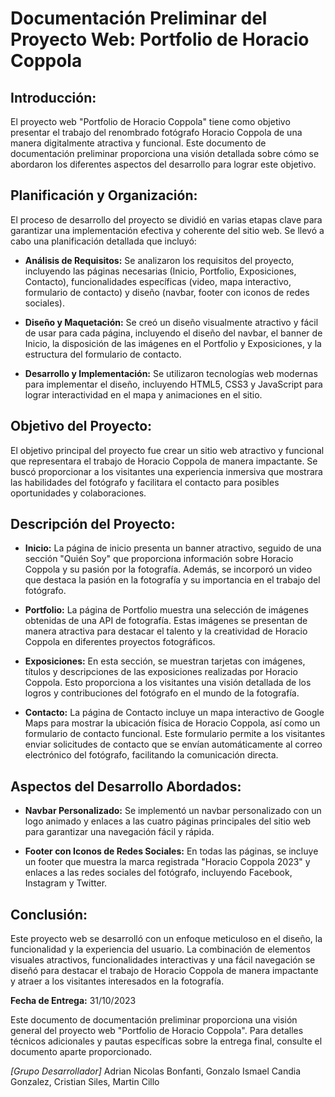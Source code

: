 # Documentación Preliminar del Proyecto Web: Portfolio de Horacio Coppola

## Introducción:
El proyecto web "Portfolio de Horacio Coppola" tiene como objetivo presentar el trabajo del renombrado fotógrafo Horacio Coppola de una manera digitalmente atractiva y funcional. Este documento de documentación preliminar proporciona una visión detallada sobre cómo se abordaron los diferentes aspectos del desarrollo para lograr este objetivo.

## Planificación y Organización:
El proceso de desarrollo del proyecto se dividió en varias etapas clave para garantizar una implementación efectiva y coherente del sitio web. Se llevó a cabo una planificación detallada que incluyó:

- **Análisis de Requisitos:** Se analizaron los requisitos del proyecto, incluyendo las páginas necesarias (Inicio, Portfolio, Exposiciones, Contacto), funcionalidades específicas (video, mapa interactivo, formulario de contacto) y diseño (navbar, footer con iconos de redes sociales).

- **Diseño y Maquetación:** Se creó un diseño visualmente atractivo y fácil de usar para cada página, incluyendo el diseño del navbar, el banner de Inicio, la disposición de las imágenes en el Portfolio y Exposiciones, y la estructura del formulario de contacto.

- **Desarrollo y Implementación:** Se utilizaron tecnologías web modernas para implementar el diseño, incluyendo HTML5, CSS3 y JavaScript para lograr interactividad en el mapa y animaciones en el sitio.

## Objetivo del Proyecto:
El objetivo principal del proyecto fue crear un sitio web atractivo y funcional que representara el trabajo de Horacio Coppola de manera impactante. Se buscó proporcionar a los visitantes una experiencia inmersiva que mostrara las habilidades del fotógrafo y facilitara el contacto para posibles oportunidades y colaboraciones.

## Descripción del Proyecto:
- **Inicio:** La página de inicio presenta un banner atractivo, seguido de una sección "Quién Soy" que proporciona información sobre Horacio Coppola y su pasión por la fotografía. Además, se incorporó un video que destaca la pasión en la fotografía y su importancia en el trabajo del fotógrafo.

- **Portfolio:** La página de Portfolio muestra una selección de imágenes obtenidas de una API de fotografía. Estas imágenes se presentan de manera atractiva para destacar el talento y la creatividad de Horacio Coppola en diferentes proyectos fotográficos.

- **Exposiciones:** En esta sección, se muestran tarjetas con imágenes, títulos y descripciones de las exposiciones realizadas por Horacio Coppola. Esto proporciona a los visitantes una visión detallada de los logros y contribuciones del fotógrafo en el mundo de la fotografía.

- **Contacto:** La página de Contacto incluye un mapa interactivo de Google Maps para mostrar la ubicación física de Horacio Coppola, así como un formulario de contacto funcional. Este formulario permite a los visitantes enviar solicitudes de contacto que se envían automáticamente al correo electrónico del fotógrafo, facilitando la comunicación directa.

## Aspectos del Desarrollo Abordados:
- **Navbar Personalizado:** Se implementó un navbar personalizado con un logo animado y enlaces a las cuatro páginas principales del sitio web para garantizar una navegación fácil y rápida.

- **Footer con Iconos de Redes Sociales:** En todas las páginas, se incluye un footer que muestra la marca registrada "Horacio Coppola 2023" y enlaces a las redes sociales del fotógrafo, incluyendo Facebook, Instagram y Twitter.

## Conclusión:
Este proyecto web se desarrolló con un enfoque meticuloso en el diseño, la funcionalidad y la experiencia del usuario. La combinación de elementos visuales atractivos, funcionalidades interactivas y una fácil navegación se diseñó para destacar el trabajo de Horacio Coppola de manera impactante y atraer a los visitantes interesados en la fotografía.

**Fecha de Entrega:** 31/10/2023

Este documento de documentación preliminar proporciona una visión general del proyecto web "Portfolio de Horacio Coppola". Para detalles técnicos adicionales y pautas específicas sobre la entrega final, consulte el documento aparte proporcionado.

*[Grupo Desarrollador]* Adrian Nicolas Bonfanti, Gonzalo Ismael Candia Gonzalez, Cristian Siles, Martin Cillo
